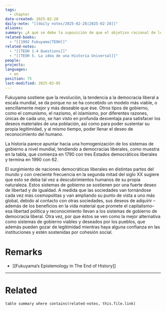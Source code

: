 ```yaml
---
tags:
  - chapter
date-created: 2025-02-28
daily-note: "[[daily notes/2025-02-28|2025-02-28]]"
aliases: 
summary: ¿A qué se debe la suposición de que el objetivo racional de los pueblos sea llegar a una democracia liberal? En los anteriores capítulos se exploraron las debilidades de los regímenes totalitarios y autoritarios de izquierda y derecha. Pero aunque muchas hayan sido sucedidas por gobiernos liberales democráticos, no es necesario que los Estados sean democráticos y liberales, se pueden dar también de forma individual.
related-books:
  - "[[1992 Fukuyama|TEOH]]"
related-notes:
  - "[[TEOH 1.4 Questions]]"
  - "[[TEOH 5. La idea de una Historia Universal]]"
people: 
projects: 
languages:
  - en
position: 75
last-modified: 2025-03-05
---
```


Fukuyama sostiene que la revolución, la tendencia a la democracia liberal a escala mundial, se da porque no se ha concebido un modelo más viable, o sencillamente mejor y más deseable que ése. Otros tipos de gobierno, como el comunismo, el nazismo, el islamismo, por diferentes razones, únicas de cada uno, se han visto en profunda desventaja para satisfacer los deseos materiales de una población, así como para poder sustentar su propia legitimidad, y al mismo tiempo, poder llenar el deseo de reconocimiento del humano.

La historia parece apuntar hacia una homogenización de los sistemas de gobierno a nivel mundial, tendiendo a democracias liberales, como muestra en la tabla, que comienza en 1790 con tres Estados democráticos liberales y termina en 1990 con 62.

El surgimiento de naciones democráticas liberales en distintas partes del mundo y con creciente frecuencia en la segunda mitad del siglo XX sugiere que esto se deba tal vez a descubrimientos humanos de su propia naturaleza. Estos sistemas de gobierno se sostienen por una fuerte deseo de libertad y de igualdad. A medida que las sociedades van tornándose cada vez más cosmopolitas y van ampliando su punto de vista a uno más global, debido al contacto con otras sociedades, sus deseos de adquirir –además de los beneficios en la vida material que promete el capitalismo– esa libertad política y reconocimiento llevan a los sistemas de gobierno de democracia liberal. Otra vez, por que éstos se ven como la mejor alternativa como sistemas de gobierno viables y deseados por los pueblos, que además pueden gozar de legitimidad mientras haya alguna confianza en las instituciones y estén sostenidas por cohesión social.

# Remarks
- [[Fukuyama’s Epistemology in The End of History]]


---

# Related

```dataview
table summary where contains(related-notes, this.file.link)
```